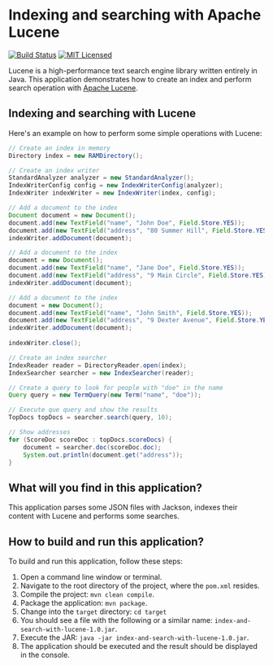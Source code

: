# Indexing and searching with Apache Lucene

[![Build Status](https://travis-ci.org/cassiomolin/example-lucene.svg?branch=master)](https://travis-ci.org/cassiomolin/example-lucene)
[![MIT Licensed](https://img.shields.io/badge/license-MIT-blue.svg)](https://raw.githubusercontent.com/cassiomolin/example-lucene/master/LICENSE.txt)

Lucene is a high-performance text search engine library written entirely in Java. This application demonstrates how to create an index and perform search operation with [Apache Lucene].

## Indexing and searching with Lucene

Here's an example on how to perform some simple operations with Lucene:

```java
// Create an index in memory
Directory index = new RAMDirectory();

// Create an index writer
StandardAnalyzer analyzer = new StandardAnalyzer();
IndexWriterConfig config = new IndexWriterConfig(analyzer);
IndexWriter indexWriter = new IndexWriter(index, config);

// Add a document to the index
Document document = new Document();
document.add(new TextField("name", "John Doe", Field.Store.YES));
document.add(new TextField("address", "80 Summer Hill", Field.Store.YES));
indexWriter.addDocument(document);

// Add a document to the index
document = new Document();
document.add(new TextField("name", "Jane Doe", Field.Store.YES));
document.add(new TextField("address", "9 Main Circle", Field.Store.YES));
indexWriter.addDocument(document);

// Add a document to the index
document = new Document();
document.add(new TextField("name", "John Smith", Field.Store.YES));
document.add(new TextField("address", "9 Dexter Avenue", Field.Store.YES));
indexWriter.addDocument(document);
    
indexWriter.close();

// Create an index searcher
IndexReader reader = DirectoryReader.open(index);
IndexSearcher searcher = new IndexSearcher(reader);

// Create a query to look for people with "doe" in the name
Query query = new TermQuery(new Term("name", "doe"));

// Execute que query and show the results
TopDocs topDocs = searcher.search(query, 10);

// Show addresses
for (ScoreDoc scoreDoc : topDocs.scoreDocs) {
    document = searcher.doc(scoreDoc.doc);
    System.out.println(document.get("address"));
}
```

## What will you find in this application?

This application parses some JSON files with Jackson, indexes their content with Lucene and performs some searches.

## How to build and run this application?

To build and run this application, follow these steps:

1. Open a command line window or terminal.
1. Navigate to the root directory of the project, where the `pom.xml` resides.
1. Compile the project: `mvn clean compile`.
1. Package the application: `mvn package`.
1. Change into the `target` directory: `cd target`
1. You should see a file with the following or a similar name: `index-and-search-with-lucene-1.0.jar`.
1. Execute the JAR: `java -jar index-and-search-with-lucene-1.0.jar`.
1. The application should be executed and the result should be displayed in the console.

  [Apache Lucene]: http://lucene.apache.org/core/
